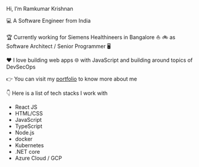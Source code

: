 Hi, I’m Ramkumar Krishnan

💻 A Software Engineer from India

🏆 Currently working for Siemens Healthineers in Bangalore ⛵ 🚲 as Software Architect / Senior Programmer 🖥️

❤️ I love building web apps 🌐 with JavaScript and building around topics of DevSecOps

👉 You can visit my [portfolio](https://zerogbram.com/) to know more about me 

👇 Here is a list of tech stacks I work with

- React JS
- HTML/CSS
- JavaScript
- TypeScript
- Node.js
- docker
- Kubernetes
- .NET core
- Azure Cloud / GCP

<!--
**ramkrivas/ramkrivas** is a ✨ _special_ ✨ repository because its `README.md` (this file) appears on your GitHub profile.

Here are some ideas to get you started:

- 🔭 I’m currently working on ...
- 🌱 I’m currently learning ...
- 👯 I’m looking to collaborate on ...
- 🤔 I’m looking for help with ...
- 💬 Ask me about ...
- 📫 How to reach me: ...
- 😄 Pronouns: ...
- ⚡ Fun fact: ...
-->


